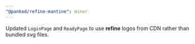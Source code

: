 ```yaml
---
"@pankod/refine-mantine": minor
---
```


Updated `LoginPage` and `ReadyPage` to use **refine** logos from CDN rather than bundled svg files.
